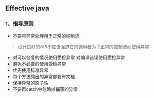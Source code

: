 ## Effective java
### 1、指导原则
* 不要将异常处理用于正常的控制流
>设计良好的API不应该强迫它的调用者为了正常的控制流而使用异常
* 对可以恢复的情况使用受检异常 对编译错误使用受检异常
* 避免不必要的使用受检异常
* 优先使用标准异常
* 每个方法抛出的异常都要有文档
* 保持异常的原子性
* 不要再catch中忽略掉捕获的异常

